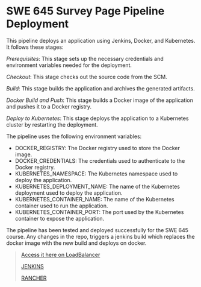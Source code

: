 # SWE 645 Survey Page Pipeline Deployment

This pipeline deploys an application using Jenkins, Docker, and Kubernetes. It follows these stages:

*Prerequisites*: This stage sets up the necessary credentials and environment variables needed for the deployment.

*Checkout*: This stage checks out the source code from the SCM.

*Build*: This stage builds the application and archives the generated artifacts.

*Docker Build and Push*: This stage builds a Docker image of the application and pushes it to a Docker registry.

*Deploy to Kubernetes*: This stage deploys the application to a Kubernetes cluster by restarting the deployment.

The pipeline uses the following environment variables:

- DOCKER_REGISTRY: The Docker registry used to store the Docker image.
- DOCKER_CREDENTIALS: The credentials used to authenticate to the Docker registry.
- KUBERNETES_NAMESPACE: The Kubernetes namespace used to deploy the application.
- KUBERNETES_DEPLOYMENT_NAME: The name of the Kubernetes deployment used to deploy the application.
- KUBERNETES_CONTAINER_NAME: The name of the Kubernetes container used to run the application.
- KUBERNETES_CONTAINER_PORT: The port used by the Kubernetes container to expose the application.

The pipeline has been tested and deployed successfully for the SWE 645 course. Any changes in the repo, triggers a jenkins build which replaces the docker image with the new build and deploys on docker.

>[Access it here on LoadBalancer ](https://18.209.26.76/k8s/clusters/c-ff5k8/api/v1/namespaces/swe-a2/services/http:deploy-a2:8080/proxy/)
>
>[JENKINS](http://107.23.40.143:8080/)
>
>[RANCHER](https://18.209.26.76/dashboard/)
